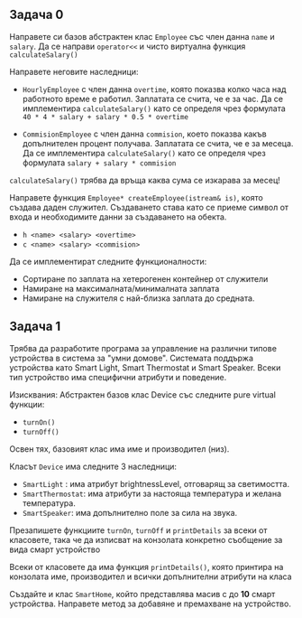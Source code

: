## Задача 0
 Направете си базов абстрактен клас `Employee` със член данна `name` и `salary`. Да се направи `operator<<` и чисто виртуална функция `calculateSalary()`

 Напрaвете неговите наследници:

 * `HourlyEmployee` с член данна `overtime`, която показва колко часа над работното време е работил. Заплатата се счита, че е за час.
 Да се имплементира `calculateSalary()` като се определя чрез формулата `40 * 4 * salary + salary * 0.5 * overtime`

 * `CommisionEmployee` с член данна `commision`, което показва какъв допълнителен процент получава. Заплатата се счита, че е за месеца.
 Да се имплементира `calculateSalary()` като се определя чрез формулата `salary + salary * commision`

`calculateSalary()` трябва да връща каква сума се изкарава за месец!

Направете функция `Employee* createEmployee(istream& is)`, която създава даден служител. Създаването става като се приеме символ от входа и необходимите данни за създаването на обекта.

* `h <name> <salary> <overtime>`
* `c <name> <salary> <commision>`


Да се имплементират следните функционалности:
* Сортиране по заплата на хетерогенен контейнер от служители
* Намиране на максималната/минималната заплата
* Намиране на служителя с най-близка заплата до средната.

## Задача 1

Трябва да разработите програма за управление на различни типове устройства в система за "умни домове". Системата поддържа устройства като Smart Light, Smart Thermostat и Smart Speaker. Всеки тип устройство има специфични атрибути и поведение.

Изисквания:
Абстрактен базов клас Device със следните pure virtual функции:
* `turnOn()`
* `turnOff()`

Освен тях, базовият клас има име и производител (низ).

Класът `Device` има следните 3 наследници:


*   `SmartLight` : има атрибут brightnessLevel, отговарящ за светимостта.
*   `SmartThermostat`: има атрибути за настояща температура и желана температура.
*   `SmartSpeaker`: има допълнително поле за сила на звука.

Презапишете функциите `turnOn`, `turnOff` и `printDetails` за всеки от класовете, така че да изписват на конзолата конкретно съобщение за вида смарт устройство

Всеки от класовете да има функция `printDetails()`, която принтира на конзолата име, производител и всички допълнителни атрибути на класа

Създайте и клас `SmartHome`, който представлява масив с до **10** смарт устройства. 
Направете метод за добавяне и премахване на устройство.
